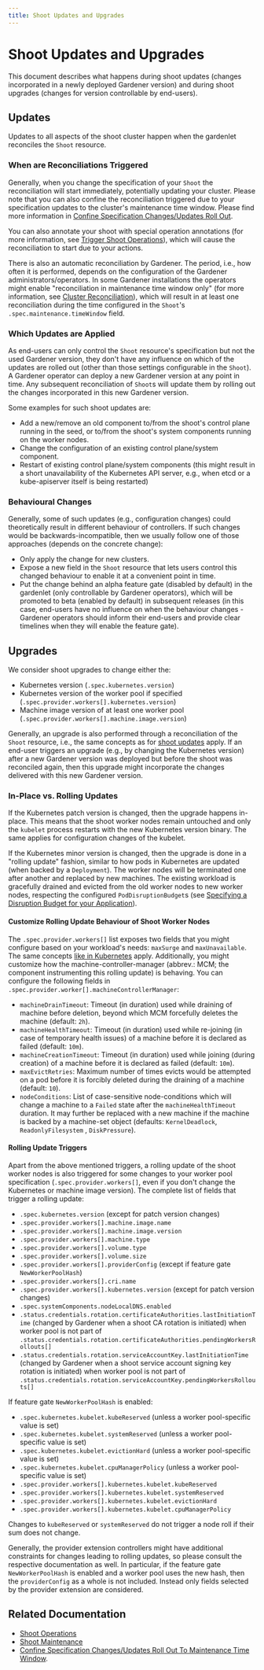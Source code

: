 ```yaml
---
title: Shoot Updates and Upgrades
---
```


# Shoot Updates and Upgrades

This document describes what happens during shoot updates (changes incorporated in a newly deployed Gardener version) and during shoot upgrades (changes for version controllable by end-users).

## Updates

Updates to all aspects of the shoot cluster happen when the gardenlet reconciles the `Shoot` resource.

### When are Reconciliations Triggered

Generally, when you change the specification of your `Shoot` the reconciliation will start immediately, potentially updating your cluster.
Please note that you can also confine the reconciliation triggered due to your specification updates to the cluster's maintenance time window. Please find more information in [Confine Specification Changes/Updates Roll Out](../shoot/shoot_maintenance.md#confine-specification-changesupdates-roll-out).

You can also annotate your shoot with special operation annotations (for more information, see [Trigger Shoot Operations](shoot_operations.md)), which will cause the reconciliation to start due to your actions.

There is also an automatic reconciliation by Gardener.
The period, i.e., how often it is performed, depends on the configuration of the Gardener administrators/operators.
In some Gardener installations the operators might enable "reconciliation in maintenance time window only" (for more information, see [Cluster Reconciliation](../shoot/shoot_maintenance.md#cluster-reconciliation)), which will result in at least one reconciliation during the time configured in the `Shoot`'s `.spec.maintenance.timeWindow` field.

### Which Updates are Applied

As end-users can only control the `Shoot` resource's specification but not the used Gardener version, they don't have any influence on which of the updates are rolled out (other than those settings configurable in the `Shoot`).
A Gardener operator can deploy a new Gardener version at any point in time.
Any subsequent reconciliation of `Shoot`s will update them by rolling out the changes incorporated in this new Gardener version.

Some examples for such shoot updates are:

* Add a new/remove an old component to/from the shoot's control plane running in the seed, or to/from the shoot's system components running on the worker nodes.
* Change the configuration of an existing control plane/system component.
* Restart of existing control plane/system components (this might result in a short unavailability of the Kubernetes API server, e.g., when etcd or a kube-apiserver itself is being restarted)

### Behavioural Changes

Generally, some of such updates (e.g., configuration changes) could theoretically result in different behaviour of controllers.
If such changes would be backwards-incompatible, then we usually follow one of those approaches (depends on the concrete change):

* Only apply the change for new clusters.
* Expose a new field in the `Shoot` resource that lets users control this changed behaviour to enable it at a convenient point in time.
* Put the change behind an alpha feature gate (disabled by default) in the gardenlet (only controllable by Gardener operators), which will be promoted to beta (enabled by default) in subsequent releases (in this case, end-users have no influence on when the behaviour changes - Gardener operators should inform their end-users and provide clear timelines when they will enable the feature gate).

## Upgrades

We consider shoot upgrades to change either the:

* Kubernetes version (`.spec.kubernetes.version`)
* Kubernetes version of the worker pool if specified (`.spec.provider.workers[].kubernetes.version`)
* Machine image version of at least one worker pool (`.spec.provider.workers[].machine.image.version`)

Generally, an upgrade is also performed through a reconciliation of the `Shoot` resource, i.e., the same concepts as for [shoot updates](#updates) apply.
If an end-user triggers an upgrade (e.g., by changing the Kubernetes version) after a new Gardener version was deployed but before the shoot was reconciled again, then this upgrade might incorporate the changes delivered with this new Gardener version.

### In-Place vs. Rolling Updates

If the Kubernetes patch version is changed, then the upgrade happens in-place.
This means that the shoot worker nodes remain untouched and only the `kubelet` process restarts with the new Kubernetes version binary.
The same applies for configuration changes of the kubelet.

If the Kubernetes minor version is changed, then the upgrade is done in a "rolling update" fashion, similar to how pods in Kubernetes are updated (when backed by a `Deployment`).
The worker nodes will be terminated one after another and replaced by new machines.
The existing workload is gracefully drained and evicted from the old worker nodes to new worker nodes, respecting the configured `PodDisruptionBudget`s (see [Specifying a Disruption Budget for your Application](https://kubernetes.io/docs/tasks/run-application/configure-pdb/)).

#### Customize Rolling Update Behaviour of Shoot Worker Nodes

The `.spec.provider.workers[]` list exposes two fields that you might configure based on your workload's needs: `maxSurge` and `maxUnavailable`.
The same concepts [like in Kubernetes](https://kubernetes.io/docs/concepts/workloads/controllers/deployment/#rolling-update-deployment) apply.
Additionally, you might customize how the machine-controller-manager (abbrev.: MCM; the component instrumenting this rolling update) is behaving. You can configure the following fields in `.spec.provider.worker[].machineControllerManager`:

* `machineDrainTimeout`: Timeout (in duration) used while draining of machine before deletion, beyond which MCM forcefully deletes the machine (default: `2h`).
* `machineHealthTimeout`: Timeout (in duration) used while re-joining (in case of temporary health issues) of a machine before it is declared as failed (default: `10m`).
* `machineCreationTimeout`: Timeout (in duration) used while joining (during creation) of a machine before it is declared as failed (default: `10m`).
* `maxEvictRetries`: Maximum number of times evicts would be attempted on a pod before it is forcibly deleted during the draining of a machine (default: `10`).
* `nodeConditions`: List of case-sensitive node-conditions which will change a machine to a `Failed` state after the `machineHealthTimeout` duration. It may further be replaced with a new machine if the machine is backed by a machine-set object (defaults: `KernelDeadlock`, `ReadonlyFilesystem` , `DiskPressure`).

#### Rolling Update Triggers

Apart from the above mentioned triggers, a rolling update of the shoot worker nodes is also triggered for some changes to your worker pool specification (`.spec.provider.workers[]`, even if you don't change the Kubernetes or machine image version).
The complete list of fields that trigger a rolling update:

* `.spec.kubernetes.version` (except for patch version changes)
* `.spec.provider.workers[].machine.image.name`
* `.spec.provider.workers[].machine.image.version`
* `.spec.provider.workers[].machine.type`
* `.spec.provider.workers[].volume.type`
* `.spec.provider.workers[].volume.size`
* `.spec.provider.workers[].providerConfig` (except if feature gate `NewWorkerPoolHash`)
* `.spec.provider.workers[].cri.name`
* `.spec.provider.workers[].kubernetes.version` (except for patch version changes)
* `.spec.systemComponents.nodeLocalDNS.enabled`
* `.status.credentials.rotation.certificateAuthorities.lastInitiationTime` (changed by Gardener when a shoot CA rotation is initiated) when worker pool is not part of `.status.credentials.rotation.certificateAuthorities.pendingWorkersRollouts[]`
* `.status.credentials.rotation.serviceAccountKey.lastInitiationTime` (changed by Gardener when a shoot service account signing key rotation is initiated) when worker pool is not part of `.status.credentials.rotation.serviceAccountKey.pendingWorkersRollouts[]`

If feature gate `NewWorkerPoolHash` is enabled:

* `.spec.kubernetes.kubelet.kubeReserved` (unless a worker pool-specific value is set)
* `.spec.kubernetes.kubelet.systemReserved` (unless a worker pool-specific value is set)
* `.spec.kubernetes.kubelet.evictionHard` (unless a worker pool-specific value is set)
* `.spec.kubernetes.kubelet.cpuManagerPolicy` (unless a worker pool-specific value is set)
* `.spec.provider.workers[].kubernetes.kubelet.kubeReserved`
* `.spec.provider.workers[].kubernetes.kubelet.systemReserved`
* `.spec.provider.workers[].kubernetes.kubelet.evictionHard`
* `.spec.provider.workers[].kubernetes.kubelet.cpuManagerPolicy`

Changes to `kubeReserved` or `systemReserved` do not trigger a node roll if their sum does not change.

Generally, the provider extension controllers might have additional constraints for changes leading to rolling updates, so please consult the respective documentation as well.
In particular, if the feature gate `NewWorkerPoolHash` is enabled and a worker pool uses the new hash, then the `providerConfig` as a whole is not included. Instead only fields selected by the provider extension are considered.

## Related Documentation

* [Shoot Operations](shoot_operations.md)
* [Shoot Maintenance](../shoot/shoot_maintenance.md)
* [Confine Specification Changes/Updates Roll Out To Maintenance Time Window](../shoot/shoot_maintenance.md#confine-specification-changesupdates-roll-out).
